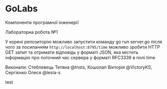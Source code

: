 # GoLabs

Компоненти програмної інженерії

Лабораторна робота №1

У корені репозиторію можливо запустити команду
go run server.go
після чого за посиланням `http://localhost:8795/time` можливо зробити HTTP GET запит та
отримати відповідь у форматі JSON, яка містить інформацію про поточний час сервера
у форматі RFC3339 в полі time

Виконали: Стеблевець Тетяна @tnsts, Кошолап Вікторія @VictoryKS, Сергієнко Олеся @lesia-s

test
